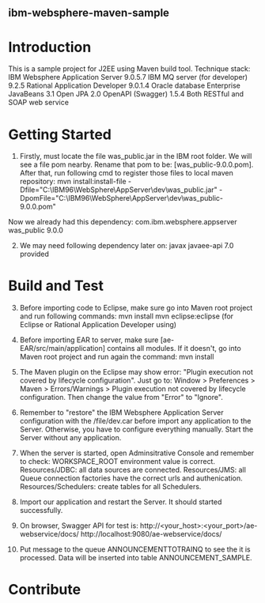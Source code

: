 ## ibm-websphere-maven-sample
# Introduction 
This is a sample project for J2EE using Maven build tool.
Technique stack:
    IBM Websphere Application Server 9.0.5.7
    IBM MQ server (for developer) 9.2.5
    Rational Application Developer 9.0.1.4
    Oracle database
    Enterprise JavaBeans 3.1
    Open JPA 2.0
    OpenAPI (Swagger) 1.5.4
    Both RESTful and SOAP web service

# Getting Started
1. Firstly, must locate the file was_public.jar in the IBM root folder. We will see a file pom nearby. Rename that pom to be: [was_public-9.0.0.pom].
After that, run following cmd to register those files to local maven repository:
    mvn install:install-file -Dfile="C:\IBM96\WebSphere\AppServer\dev\was_public.jar" -DpomFile="C:\IBM96\WebSphere\AppServer\dev\was_public-9.0.0.pom"

Now we already had this dependency:
        <dependency>
            <groupId>com.ibm.websphere.appserver</groupId>
            <artifactId>was_public</artifactId>
            <version>9.0.0</version>
        </dependency>

2. We may need following dependency later on:
        <dependency>
            <groupId>javax</groupId>
            <artifactId>javaee-api</artifactId>
            <version>7.0</version>
            <scope>provided</scope>
        </dependency>

# Build and Test
3. Before importing code to Eclipse, make sure go into Maven root project and run following commands:
    mvn install
    mvn eclipse:eclipse (for Eclipse or Rational Application Developer using)

4. Before importing EAR to server, make sure [ae-EAR/src/main/application] contains all modules.
If it doesn't, go into Maven root project and run again the command:
    mvn install

5. The Maven plugin on the Eclipse may show error: "Plugin execution not covered by lifecycle configuration". 
Just go to: Window > Preferences > Maven > Errors/Warnings > Plugin execution not covered by lifecycle configuration. 
Then change the value from "Error" to "Ignore".

6. Remember to "restore" the IBM Websphere Application Server configuration with the /file/dev.car before import any application to the Server.
Otherwise, you have to configure everything manually.
Start the Server without any application.

7. When the server is started, open Adminsitrative Console and remember to check:
    WORKSPACE_ROOT environment value is correct.
    Resources/JDBC: all data sources are connected.
    Resources/JMS: all Queue connection factories have the correct urls and authenication.
    Resources/Schedulers: create tables for all Schedulers.

8. Import our application and restart the Server. It should started successfully.

9. On browser, Swagger API for test is:
http://<your_host>:<your_port>/ae-webservice/docs/
http://localhost:9080/ae-webservice/docs/

10. Put message to the queue ANNOUNCEMENTTOTRAINQ to see the it is processed.
Data will be inserted into table ANNOUNCEMENT_SAMPLE.

# Contribute
